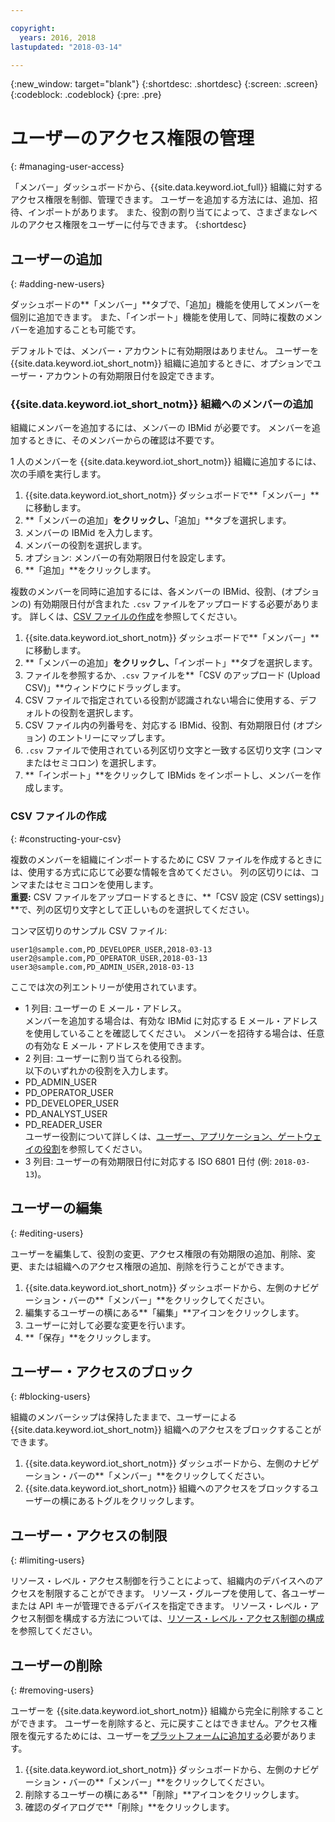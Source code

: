 ```yaml
---

copyright:
  years: 2016, 2018
lastupdated: "2018-03-14"

---
```


{:new_window: target="blank"}
{:shortdesc: .shortdesc}
{:screen: .screen}
{:codeblock: .codeblock}
{:pre: .pre}

# ユーザーのアクセス権限の管理
{: #managing-user-access}

「メンバー」ダッシュボードから、{{site.data.keyword.iot_full}} 組織に対するアクセス権限を制御、管理できます。 ユーザーを追加する方法には、追加、招待<!--, registering-->、インポートがあります。 また、役割の割り当てによって、さまざまなレベルのアクセス権限をユーザーに付与できます。
{:shortdesc}

## ユーザーの追加
{: #adding-new-users}

ダッシュボードの**「メンバー」**タブで、「追加」機能を使用してメンバーを個別に追加できます。 また、「インポート」機能を使用して、同時に複数のメンバーを追加することも可能です。

デフォルトでは、メンバー・アカウントに有効期限はありません。 ユーザーを {{site.data.keyword.iot_short_notm}} 組織に追加するときに、オプションでユーザー・アカウントの有効期限日付を設定できます。

### {{site.data.keyword.iot_short_notm}} 組織へのメンバーの追加

組織にメンバーを追加するには、メンバーの IBMid が必要です。 メンバーを追加するときに、そのメンバーからの確認は不要です。

1 人のメンバーを {{site.data.keyword.iot_short_notm}} 組織に追加するには、次の手順を実行します。
1. {{site.data.keyword.iot_short_notm}} ダッシュボードで**「メンバー」**に移動します。
2. **「メンバーの追加」**をクリックし、**「追加」**タブを選択します。
3. メンバーの IBMid を入力します。
4. メンバーの役割を選択します。
5. オプション: メンバーの有効期限日付を設定します。
6. **「追加」**をクリックします。

複数のメンバーを同時に追加するには、各メンバーの IBMid、役割、(オプションの) 有効期限日付が含まれた `.csv` ファイルをアップロードする必要があります。 詳しくは、[CSV ファイルの作成](#constructing-your-csv)を参照してください。
1. {{site.data.keyword.iot_short_notm}} ダッシュボードで**「メンバー」**に移動します。
2. **「メンバーの追加」**をクリックし、**「インポート」**タブを選択します。
3. ファイルを参照するか、`.csv` ファイルを**「CSV のアップロード (Upload CSV)」**ウィンドウにドラッグします。
4. CSV ファイルで指定されている役割が認識されない場合に使用する、デフォルトの役割を選択します。
5. CSV ファイル内の列番号を、対応する IBMid、役割、有効期限日付 (オプション) のエントリーにマップします。
6. `.csv` ファイルで使用されている列区切り文字と一致する区切り文字 (コンマまたはセミコロン) を選択します。
7. **「インポート」**をクリックして IBMids をインポートし、メンバーを作成します。

<!--
### Inviting members to your {{site.data.keyword.iot_short_notm}} organization

When you invite a user to become a member of your {{site.data.keyword.iot_short_notm}} organization, the user receives an email that contains an invitation link. Invitation links expire 48 hours after they are sent. If an invitation link is not used within 48 hours, the user must be invited again to receive a new invitation link.

**Important:** The invite feature requires a configured mail service. For more information, see the Email section of the [External service integrations](reference/extensions/index.html#email) topic.

To invite a member to your {{site.data.keyword.iot_short_notm}} organization:
1. In the {{site.data.keyword.iot_short_notm}} dashboard, go to **Members**.
2. Select the **Invitations** tab.
2. Click **Invite Members** and select the **Invite** tab.
3. Enter the email address of the member.
4. Select a role for this member.
5. Optional: Set an expiry date for the member.
6. Click **Invite Member**.

To invite multiple members simultaneously, you must upload a `.csv` file that contains the email address, role and the optional expiry date of each member. For information, see [Constructing your CSV file](#constructing-your-csv).
1. In the {{site.data.keyword.iot_short_notm}} dashboard, go to **Members**.
2. Select the **Invitations** tab.
2. Click **Invite Members** and select the **Import** tab.
3. Browse your files or drag the `.csv` file into the **Upload CSV** window.
4. Select a default role to use if a role specified in the CSV file is not recognized.
5. Map the column numbers in your CSV file to the corresponding email address, role, and (optional) expiry date entries.
6. Select the appropriate comma or semicolon column separator to match the separator used in your `.csv` file.
7. Click **Import** to send out the invitations. -->

<!-- ### Registering a member with your {{site.data.keyword.iot_short_notm}} organization

If your organization is using {{site.data.keyword.Bluemix_notm}} {{site.data.keyword.ssoshort}}, you can add individual members to your organization by registering them, which does not require an IBMid.

To register a member with your {{site.data.keyword.iot_short_notm}} organization:
1. In the {{site.data.keyword.iot_short_notm}} dashboard, go to **Members**.
2. Select the **Invitations** tab.
2. Click **Invite Members** and select **Invite**.
3. Enter the email address of the member.
4. Select a role for this member.
5. Enter the subject, realm name, and issuer.
   **Important:** Ensure that the `Subject`, `Realm Name`, and `Issuer` fields comply with the OpenID Connect recommendations and standards. For more information, see the [OpenID Connect ![External link icon](../../icons/launch-glyph.svg "External link icon")](http://openid.net/connect/){: new_window} website.
6. Optional: Set an expiry date for the member.
7. Click **Register Member**.

To register multiple members simultaneously, you must upload a CSV (`.csv`) file that contains the email address, role, subject, realm name, issuer, and the optional expiry date of each member.
1. In the {{site.data.keyword.iot_short_notm}} dashboard, go to **Access**.
2. Click **Add Member** and select **Import**.
3. Click **Bulk Register**.
4. Select a default role and ensure that the column numbers on your CSV file match the column numbers in the CSV settings.
5. Ensure the column separator in your CSV file matches the column separator in the CSV settings.
6. Click **Browse your files** or drag the CSV file into the **Upload CSV** window. -->

### CSV ファイルの作成
{: #constructing-your-csv}

複数のメンバーを組織にインポートするために CSV ファイルを作成するときには、使用する方式に応じて必要な情報を含めてください。 列の区切りには、コンマまたはセミコロンを使用します。  
**重要:** CSV ファイルをアップロードするときに、**「CSV 設定 (CSV settings)」**で、列の区切り文字として正しいものを選択してください。

コンマ区切りのサンプル CSV ファイル:  
```
user1@sample.com,PD_DEVELOPER_USER,2018-03-13
user2@sample.com,PD_OPERATOR_USER,2018-03-13
user3@sample.com,PD_ADMIN_USER,2018-03-13
```
ここでは次の列エントリーが使用されています。  
- 1 列目: ユーザーの E メール・アドレス。  
メンバーを追加する場合は、有効な IBMid に対応する E メール・アドレスを使用していることを確認してください。 メンバーを招待する場合は、任意の有効な E メール・アドレスを使用できます。
- 2 列目: ユーザーに割り当てられる役割。  
以下のいずれかの役割を入力します。
 - PD_ADMIN_USER
 - PD_OPERATOR_USER
 - PD_DEVELOPER_USER
 - PD_ANALYST_USER
 - PD_READER_USER  
 ユーザー役割について詳しくは、[ユーザー、アプリケーション、ゲートウェイの役割](roles_index.html#user_roles)を参照してください。
- 3 列目: ユーザーの有効期限日付に対応する ISO 6801 日付 (例: `2018-03-13`)。

## ユーザーの編集
{: #editing-users}

ユーザーを編集して、役割の変更、アクセス権限の有効期限の追加、削除、変更、または組織へのアクセス権限の追加、削除を行うことができます。

1. {{site.data.keyword.iot_short_notm}} ダッシュボードから、左側のナビゲーション・バーの**「メンバー」**をクリックしてください。
2. 編集するユーザーの横にある**「編集」**アイコンをクリックします。
3. ユーザーに対して必要な変更を行います。
4. **「保存」**をクリックします。

## ユーザー・アクセスのブロック
{: #blocking-users}

組織のメンバーシップは保持したままで、ユーザーによる {{site.data.keyword.iot_short_notm}} 組織へのアクセスをブロックすることができます。

1. {{site.data.keyword.iot_short_notm}} ダッシュボードから、左側のナビゲーション・バーの**「メンバー」**をクリックしてください。
2. {{site.data.keyword.iot_short_notm}} 組織へのアクセスをブロックするユーザーの横にあるトグルをクリックします。

## ユーザー・アクセスの制限
{: #limiting-users}

リソース・レベル・アクセス制御を行うことによって、組織内のデバイスへのアクセスを制限することができます。 リソース・グループを使用して、各ユーザーまたは API キーが管理できるデバイスを指定できます。 リソース・レベル・アクセス制御を構成する方法については、[リソース・レベル・アクセス制御の構成](reference/rlac.html#configure_RLAC)を参照してください。

## ユーザーの削除
{: #removing-users}

ユーザーを {{site.data.keyword.iot_short_notm}} 組織から完全に削除することができます。 ユーザーを削除すると、元に戻すことはできません。アクセス権限を復元するためには、ユーザーを[プラットフォームに追加する](#adding-new-users)必要があります。

1. {{site.data.keyword.iot_short_notm}} ダッシュボードから、左側のナビゲーション・バーの**「メンバー」**をクリックしてください。
2. 削除するユーザーの横にある**「削除」**アイコンをクリックします。
3. 確認のダイアログで**「削除」**をクリックします。
